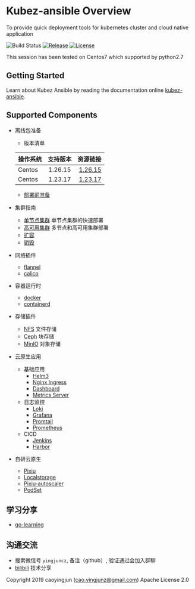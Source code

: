 # Kubez-ansible Overview

To provide quick deployment tools for kubernetes cluster and cloud native application

![Build Status][build-url]
[![Release][release-image]][release-url]
[![License][license-image]][license-url]

This session has been tested on Centos7 which supported by python2.7

## Getting Started
Learn about Kubez Ansible by reading the documentation online [kubez-ansible](https://www.bilibili.com/video/BV1L84y1h7LE/).

## Supported Components

- 离线包准备

    - 版本清单

  | 操作系统      | 支持版本 | 资源链接 |
  | :---        |    :----:     |          ---: |
  | Centos      | 1.26.15       | [1.26.15](docs/install/resource.md)   |
  | Centos      | 1.23.17       | [1.23.17](docs/install/resource.md)   |

    - [部署前准备](docs/install/offline.md)

- 集群指南
  - [单节点集群](docs/install/all-in-one.md) 单节点集群的快速部署
  - [高可用集群](docs/install/multinode.md) 多节点和高可用集群部署
  - [扩容](docs/install/expansion.md)
  - [销毁](docs/install/destroy.md)

- 网络插件
  - [flannel](https://github.com/flannel-io/flannel)
  - [calico](https://github.com/projectcalico/calico)

- 容器运行时
  - [docker](https://github.com/docker)
  - [containerd](https://github.com/containerd/containerd)

- 存储插件
  - [NFS](docs/apply/nfs.md) 文件存储
  - [Ceph](docs/apply/ceph-guide.md) 块存储
  - [MinIO](docs/apply/minio.md) 对象存储

- 云原生应用
  - 基础应用
    - [Helm3](docs/apply/helm3-guide.md)
    - [Nginx Ingress](docs/apply/ingress.md)
    - [Dashboard](docs/apply/dashboard.md)
    - [Metrics Server](docs/apply/metrics.md)
  - 日志监控
    - [Loki](docs/apply/loki.md)
    - [Grafana](docs/apply/grafana.md)
    - [Promtail](docs/apply/promtail.md)
    - [Prometheus](docs/apply/prometheus.md)
  - CICD
    - [Jenkins](docs/apply/jenkins.md)
    - [Harbor](docs/apply/harbor.md)

- 自研云原生
  - [Pixiu](https://github.com/caoyingjunz/pixiu)
  - [Localstorage](https://github.com/caoyingjunz/csi-driver-localstorage)
  - [Pixiu-autoscaler](https://github.com/caoyingjunz/pixiu-autoscaler)
  - [PodSet](https://github.com/caoyingjunz/podset-operator)

## 学习分享
- [go-learning](https://github.com/caoyingjunz/go-learning)

## 沟通交流
- 搜索微信号 `yingjuncz`, 备注（github）, 验证通过会加入群聊
- [bilibili](https://space.bilibili.com/3493104248162809?spm_id_from=333.1007.0.0) 技术分享

Copyright 2019 caoyingjun (cao.yingjunz@gmail.com) Apache License 2.0

[build-url]: https://github.com/gopixiu-io/kubez-ansible/actions/workflows/ci.yml/badge.svg
[release-image]: https://img.shields.io/badge/release-download-orange.svg
[release-url]: https://www.apache.org/licenses/LICENSE-2.0.html
[license-image]: https://img.shields.io/badge/license-Apache%202-4EB1BA.svg
[license-url]: https://www.apache.org/licenses/LICENSE-2.0.html
